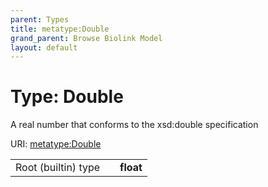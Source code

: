 ```yaml
---
parent: Types
title: metatype:Double
grand_parent: Browse Biolink Model
layout: default
---
```


# Type: Double


A real number that conforms to the xsd:double specification

URI: [metatype:Double](https://biolink.github.io/biolinkml/docs/types/Double)

|  |  |  |
| --- | --- | --- |
| Root (builtin) type | | **float** |
